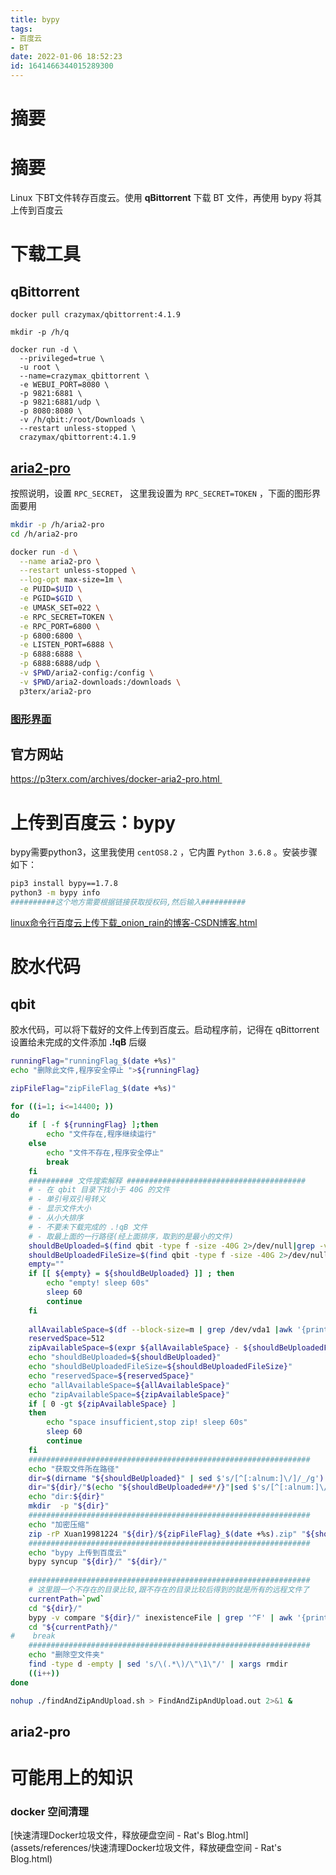 ```yaml
---
title: bypy
tags: 
- 百度云
- BT
date: 2022-01-06 18:52:23
id: 1641466344015289300
---
```

# 摘要

# 摘要

Linux 下BT文件转存百度云。使用 **qBittorrent** 下载 BT 文件，再使用 bypy 将其上传到百度云

# 下载工具

## qBittorrent 

```shell
docker pull crazymax/qbittorrent:4.1.9

mkdir -p /h/q 

docker run -d \
  --privileged=true \
  -u root \
  --name=crazymax_qbittorrent \
  -e WEBUI_PORT=8080 \
  -p 9821:6881 \
  -p 9821:6881/udp \
  -p 8080:8080 \
  -v /h/qbit:/root/Downloads \
  --restart unless-stopped \
  crazymax/qbittorrent:4.1.9
```

## [aria2-pro](https://hub.docker.com/r/p3terx/aria2-pro) 

按照说明，设置 `RPC_SECRET`， 这里我设置为 `RPC_SECRET=TOKEN` ，下面的图形界面要用

```sh
mkdir -p /h/aria2-pro 
cd /h/aria2-pro 

docker run -d \
  --name aria2-pro \
  --restart unless-stopped \
  --log-opt max-size=1m \
  -e PUID=$UID \
  -e PGID=$GID \
  -e UMASK_SET=022 \
  -e RPC_SECRET=TOKEN \
  -e RPC_PORT=6800 \
  -p 6800:6800 \
  -e LISTEN_PORT=6888 \
  -p 6888:6888 \
  -p 6888:6888/udp \
  -v $PWD/aria2-config:/config \
  -v $PWD/aria2-downloads:/downloads \
  p3terx/aria2-pro
```

### [图形界面](https://github.com/mayswind/AriaNg-Native) 

## 官方网站

https://p3terx.com/archives/docker-aria2-pro.html 

# 上传到百度云：bypy

bypy需要python3，这里我使用 `centOS8.2` ，它内置 `Python 3.6.8` 。安装步骤如下：

```sh
pip3 install bypy==1.7.8
python3 -m bypy info
##########这个地方需要根据链接获取授权码,然后输入##########
```

 [linux命令行百度云上传下载_onion_rain的博客-CSDN博客.html](assets/references/linux命令行百度云上传下载_onion_rain的博客-CSDN博客.html) 

# 胶水代码

## qbit

胶水代码，可以将下载好的文件上传到百度云。启动程序前，记得在 qBittorrent 设置给未完成的文件添加 **.!qB** 后缀

```sh
runningFlag="runningFlag_$(date +%s)"
echo "删除此文件,程序安全停止 ">${runningFlag}

zipFileFlag="zipFileFlag_$(date +%s)"

for ((i=1; i<=14400; ))
do
    if [ -f ${runningFlag} ];then
        echo "文件存在,程序继续运行"
    else
        echo "文件不存在,程序安全停止"
        break
    fi
    ########## 文件搜索解释 ########################################
    # - 在 qbit 目录下找小于 40G 的文件
    # - 单引号双引号转义
    # - 显示文件大小
    # - 从小大排序
    # - 不要未下载完成的 .!qB 文件
    # - 取最上面的一行路径(经上面排序，取到的是最小的文件)
    shouldBeUploaded=$(find qbit -type f -size -40G 2>/dev/null|grep -v '!qB$'|grep -v parts|grep -v ${zipFileFlag}|sed 's/\([\x20-\x2E\x3A-\x40\x5B-\x60\x7B-\x7E]\)/\\\1/g'|xargs du --exclude="." -m 2>/dev/null| sort -n |sed -n 1p|sed 's/^[0-9]*\x09//g')
    shouldBeUploadedFileSize=$(find qbit -type f -size -40G 2>/dev/null|grep -v '!qB$'|grep -v parts|grep -v ${zipFileFlag}|sed 's/\([\x20-\x2E\x3A-\x40\x5B-\x60\x7B-\x7E]\)/\\\1/g'|xargs du --exclude="." -m 2>/dev/null| sort -n |sed -n 1p|awk '{print $1}')
    empty=""
    if [[ ${empty} = ${shouldBeUploaded} ]] ; then
        echo "empty! sleep 60s"
        sleep 60
        continue
    fi
    
    allAvailableSpace=$(df --block-size=m | grep /dev/vda1 |awk '{print  $4}'|sed 's/\(.*\)\(.\)/\1/g')
    reservedSpace=512
    zipAvailableSpace=$(expr ${allAvailableSpace} - ${shouldBeUploadedFileSize} - ${reservedSpace})
    echo "shouldBeUploaded=${shouldBeUploaded}"
    echo "shouldBeUploadedFileSize=${shouldBeUploadedFileSize}"
    echo "reservedSpace=${reservedSpace}"
    echo "allAvailableSpace=${allAvailableSpace}"
    echo "zipAvailableSpace=${zipAvailableSpace}"
    if [ 0 -gt ${zipAvailableSpace} ]
    then
        echo "space insufficient,stop zip! sleep 60s"
        sleep 60
        continue
    fi
    ###############################################################
    echo "获取文件所在路径"
    dir=$(dirname "${shouldBeUploaded}" | sed $'s/[^[:alnum:]\/]/_/g')
    dir="${dir}/"$(echo "${shouldBeUploaded##*/}"|sed $'s/[^[:alnum:]\/]/_/g')
    echo "dir:${dir}"
    mkdir  -p "${dir}"
    ###############################################################
    echo "加密压缩"
    zip -rP Xuan19981224 "${dir}/${zipFileFlag}_$(date +%s).zip" "${shouldBeUploaded}" -m
    ###############################################################
    echo "bypy 上传到百度云"
    bypy syncup "${dir}/" "${dir}/" 
    
    ###############################################################
    # 这里跟一个不存在的目录比较,跟不存在的目录比较后得到的就是所有的远程文件了
    currentPath=`pwd`
    cd "${dir}/"
    bypy -v compare "${dir}/" inexistenceFile | grep '^F' | awk '{print $3}' | xargs -i rm -rf {}
    cd "${currentPath}/"
#    break
    ###############################################################
    echo "删除空文件夹"
    find -type d -empty | sed 's/\(.*\)/\"\1\"/' | xargs rmdir
    ((i++))
done
```

```sh
nohup ./findAndZipAndUpload.sh > FindAndZipAndUpload.out 2>&1 &
```

## aria2-pro















# 可能用上的知识

### docker 空间清理

 [快速清理Docker垃圾文件，释放硬盘空间 - Rat's Blog.html](assets/references/快速清理Docker垃圾文件，释放硬盘空间 - Rat's Blog.html) 

